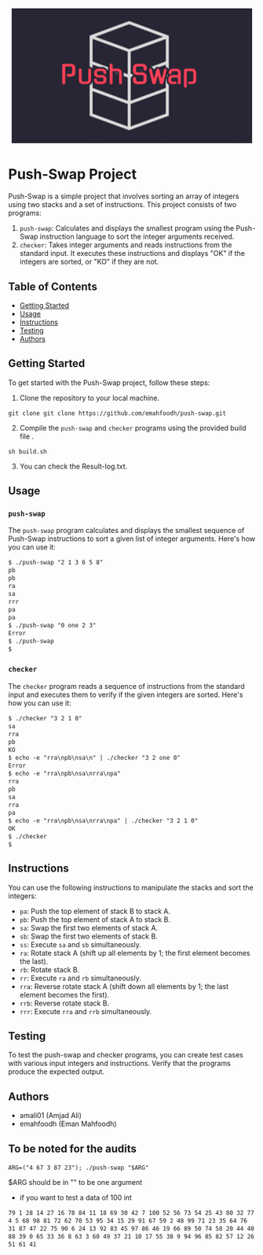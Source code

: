 <h1 align=center>

![Push-swap](PushSwap.png)

</h1>


# Push-Swap Project

Push-Swap is a simple project that involves sorting an array of integers using two stacks and a set of instructions. This project consists of two programs:

1. `push-swap`: Calculates and displays the smallest program using the Push-Swap instruction language to sort the integer arguments received.
2. `checker`: Takes integer arguments and reads instructions from the standard input. It executes these instructions and displays "OK" if the integers are sorted, or "KO" if they are not.

## Table of Contents

- [Getting Started](#getting-started)
- [Usage](#usage)
- [Instructions](#instructions)
- [Testing](#testing)
- [Authors](#authors)

## Getting Started

To get started with the Push-Swap project, follow these steps:

1. Clone the repository to your local machine.

```console 
git clone git clone https://github.com/emahfoodh/push-swap.git
```

2. Compile the `push-swap` and `checker` programs using the provided build file .
```console
sh build.sh
```
3. You can check the Result-log.txt.

## Usage

### `push-swap`

The `push-swap` program calculates and displays the smallest sequence of Push-Swap instructions to sort a given list of integer arguments. Here's how you can use it:

```console
$ ./push-swap "2 1 3 6 5 8"
pb
pb
ra
sa
rrr
pa
pa
$ ./push-swap "0 one 2 3"
Error
$ ./push-swap
$
```
### `checker`

The `checker` program reads a sequence of instructions from the standard input and executes them to verify if the given integers are sorted. Here's how you can use it:

```console
$ ./checker "3 2 1 0"
sa
rra
pb
KO
$ echo -e "rra\npb\nsa\n" | ./checker "3 2 one 0"
Error
$ echo -e "rra\npb\nsa\nrra\npa"
rra
pb
sa
rra
pa
$ echo -e "rra\npb\nsa\nrra\npa" | ./checker "3 2 1 0"
OK
$ ./checker
$
```
## Instructions

You can use the following instructions to manipulate the stacks and sort the integers:

- `pa`: Push the top element of stack B to stack A.
- `pb`: Push the top element of stack A to stack B.
- `sa`: Swap the first two elements of stack A.
- `sb`: Swap the first two elements of stack B.
- `ss`: Execute `sa` and `sb` simultaneously.
- `ra`: Rotate stack A (shift up all elements by 1; the first element becomes the last).
- `rb`: Rotate stack B.
- `rr`: Execute `ra` and `rb` simultaneously.
- `rra`: Reverse rotate stack A (shift down all elements by 1; the last element becomes the first).
- `rrb`: Reverse rotate stack B.
- `rrr`: Execute `rra` and `rrb` simultaneously.

## Testing

To test the push-swap and checker programs, you can create test cases with various input integers and instructions. Verify that the programs produce the expected output.

## Authors

- amali01 (Amjad Ali)
- emahfoodh (Eman Mahfoodh)

 
## To be noted for the audits
```
ARG=("4 67 3 87 23"); ./push-swap "$ARG" 
```
$ARG should be in "" to be one argument 

- if you want to test a data of 100 int
```
79 1 28 14 27 16 78 84 11 18 69 30 42 7 100 52 56 73 54 25 43 80 32 77 4 5 68 98 81 72 62 70 53 95 34 15 29 91 67 59 2 48 99 71 23 35 64 76 31 87 47 22 75 90 6 24 13 92 83 45 97 86 46 19 66 89 50 74 58 20 44 40 88 39 0 65 33 36 8 63 3 60 49 37 21 10 17 55 38 9 94 96 85 82 57 12 26 51 61 41
```